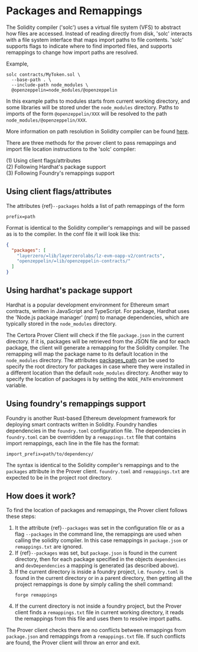 # Packages and Remappings

The Solidity compiler \('solc'\) uses a virtual file system \(VFS\) to abstract how
files are accessed. Instead of reading directly from disk, 'solc' interacts with a
file system interface that maps import paths to file contents. 
'solc' supports flags to indicate where to find imported files, and supports remappings to change 
how import paths are resolved.  

Example,
```shell
solc contracts/MyToken.sol \
  --base-path . \
  --include-path node_modules \
  @openzeppelin=node_modules/@openzeppelin

```
In this example paths to modules starts from current working directory, and some libraries will be stored under 
the `node_modules` directory. Paths to imports of the form `@openzeppelin/XXX` will be resolved to the path
 `node_modules/@openzeppelin/XXX`.

More information on path resolution in Solidity compiler can be found  [here](https://docs.soliditylang.org/en/latest/path-resolution.html).  

There are three methods for the prover client to pass remappings and import file location instructions 
to the 'solc' compiler:   

\(1\) Using client flags/attributes  
\(2\) Following Hardhat's package support  
\(3\) Following Foundry's remappings support

## Using client flags/attributes

The attributes {ref}`--packages` holds a list of path remappings of the form 
```text
prefix=path
```
Format is identical to the Solidity compiler's remappings and will be passed as is to the compiler.
In the conf file it will look like this:

```json
{
  "packages": [
    "layerzero/=lib/layerzerolabs/lz-evm-oapp-v2/contracts",
    "openzeppelin/=lib/openzeppelin-contracts/"
  ]
}
```

## Using hardhat's package support
Hardhat is a popular development environment for Ethereum smart contracts, written in JavaScript and TypeScript.
For package, Hardhat uses the 'Node.js package manager' (npm) to manage dependencies, which are typically stored in 
the `node_modules` directory.

The Certora Prover Client will check if  the file `package.json` in the current directory. 
If it is, packages will be retrieved from the JSON file and for each package, the client will generate a remapping
for the Solidity compiler. The remapping will map the package name to its default location in the `node_modules` directory.
The attributes [packages_path](options.md#packages_path) can be used to specify the root directory for packages in
case where they were installed in a different location than the default `node_modules` directory. 
Another way to specify the location of packages is by setting the `NODE_PATH` environment variable.


## Using foundry's remappings support
Foundry is another Rust-based Ethereum development framework for deploying smart 
contracts written in Solidity. 
Foundry handles dependencies in the `foundry.toml` configuration file. The dependencies in `foundry.toml` can be 
overridden by a `remappings.txt` file that contains import remappings, each line in the file has the format:  
```text
import_prefix=path/to/dependency/
```
The syntax is identical to the Solidity compiler's remappings and to the `packages` attribute in the Prover client.
`foundry.toml` and `remappings.txt` are expected to be in the project root directory.

## How does it work?

To find the location of packages and remappings, the Prover client follows these steps:
1. It the attribute {ref}`--packages` was set in the configuration file or as a flag `--packages` in the command line,
   the remappings are used when calling the solidity compiler. In this case remappings in `package.json` or `remappings.txt` are ignored.
2. If {ref}`--packages` was set, but `package.json` is found in the current directory, then for each package
   specified in the objects `dependencies` and `devDependencies` a mapping is generated (as described above).
3. If the current directory is inside a foundry project, i.e. `foundry.toml` is found in the current directory or in a parent directory, 
   then getting all the project remappings is done by simply calling the shell command:
   ```shell
   forge remappings
   ```
4. If the current directory is not inside a foundry project, but the Prover client finds a `remappings.txt` file in current working directory,
   it reads the remappings from this file and uses them to resolve import paths.

The Prover client checks there are no conflicts between remappings from `package.json` and remappings from a `remappings.txt` file.
If such conflicts are found, the Prover client will throw an error and exit.